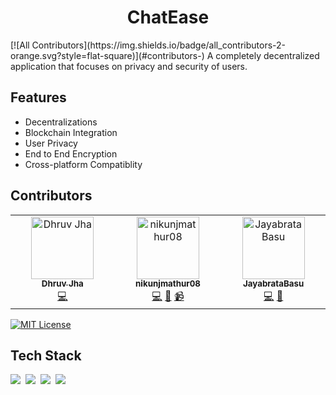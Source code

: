 <h1 align="center">ChatEase</h1>
<!-- ALL-CONTRIBUTORS-BADGE:START - Do not remove or modify this section -->
[![All Contributors](https://img.shields.io/badge/all_contributors-2-orange.svg?style=flat-square)](#contributors-)
<!-- ALL-CONTRIBUTORS-BADGE:END -->
A completely decentralized application that focuses on privacy and security of users.

## Features
<ul><li>Decentralizations
<li>Blockchain Integration
<li>User Privacy
<li>End to End Encryption
<li>Cross-platform Compatiblity
</ul>

## Contributors

<!-- ALL-CONTRIBUTORS-LIST:START - Do not remove or modify this section -->
<!-- prettier-ignore-start -->
<!-- markdownlint-disable -->
<table>
  <tbody>
    <tr>
      <td align="center" valign="top" width="14.28%"><a href="https://dhrxvjhx.github.io"><img src="https://avatars.githubusercontent.com/u/68009084?v=4?s=100" width="100px;" alt="Dhruv Jha"/><br /><sub><b>Dhruv Jha</b></sub></a><br /><a href="https://github.com/dhrxvjhx/genesis1.0/commits?author=dhrxvjhx" title="Code">💻</a></td>
      <td align="center" valign="top" width="14.28%"><a href="https://github.com/nikunjmathur08"><img src="https://avatars.githubusercontent.com/u/142373040?v=4?s=100" width="100px;" alt="nikunjmathur08"/><br /><sub><b>nikunjmathur08</b></sub></a><br /><a href="https://github.com/dhrxvjhx/genesis1.0/commits?author=nikunjmathur08" title="Code">💻</a> <a href="#design-nikunjmathur08" title="Design">🎨</a> <a href="#video-nikunjmathur08" title="Videos">📹</a></td>
      <td align="center" valign="top" width="14.28%"><a href="https://github.com/JayabrataBasu"><img src="https://avatars.githubusercontent.com/u/133545838?v=4?s=100" width="100px;" alt="JayabrataBasu"/><br /><sub><b>JayabrataBasu</b></sub></a><br /><a href="https://github.com/dhrxvjhx/genesis1.0/commits?author=JayabrataBasu" title="Code">💻</a> <a href="#ideas-JayabrataBasu" title="Ideas, Planning, & Feedback">🤔</a></td>
    </tr>
  </tbody>
</table>

<!-- markdownlint-restore -->
<!-- prettier-ignore-end -->

<!-- ALL-CONTRIBUTORS-LIST:END -->
<!-- prettier-ignore-start -->
<!-- markdownlint-disable -->

<!-- markdownlint-restore -->
<!-- prettier-ignore-end -->

<!-- ALL-CONTRIBUTORS-LIST:END -->




[![MIT License](https://img.shields.io/badge/License-MIT-orange.svg)](https://choosealicense.com/licenses/mit/)


<h2>Tech Stack</h2>
<p>
<img src="https://img.shields.io/badge/HTML5-E34F26?style=for-the-badge&logo=html5&logoColor=white" />&nbsp; 
<img src="https://img.shields.io/badge/CSS3-1572B6?style=for-the-badge&logo=css3&logoColor=white" />&nbsp;
<img src="https://img.shields.io/badge/next%20js-000000?style=for-the-badge&logo=nextdotjs&logoColor=white" />&nbsp;
<img src="https://img.shields.io/badge/Solidity-e6e6e6?style=for-the-badge&logo=solidity&logoColor=black" />
</p>

